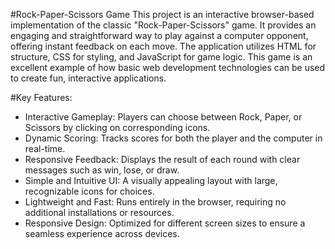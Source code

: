 #Rock-Paper-Scissors Game
This project is an interactive browser-based implementation of the classic "Rock-Paper-Scissors" game. It provides an engaging and straightforward way to play against a computer opponent, offering instant feedback on each move. The application utilizes HTML for structure, CSS for styling, and JavaScript for game logic. This game is an excellent example of how basic web development technologies can be used to create fun, interactive applications.

#Key Features:
- Interactive Gameplay: Players can choose between Rock, Paper, or Scissors by clicking on corresponding icons.
- Dynamic Scoring: Tracks scores for both the player and the computer in real-time.
- Responsive Feedback: Displays the result of each round with clear messages such as win, lose, or draw.
- Simple and Intuitive UI: A visually appealing layout with large, recognizable icons for choices.
- Lightweight and Fast: Runs entirely in the browser, requiring no additional installations or resources.
- Responsive Design: Optimized for different screen sizes to ensure a seamless experience across devices.
